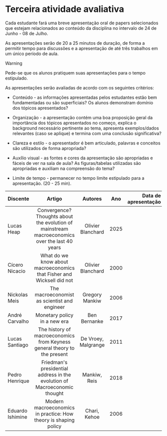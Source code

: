 # Terceira atividade avaliativa

Cada estudante fará uma breve apresentação oral de papers selecionados que estejam relacionados ao conteúdo da disciplina no intervalo de 24 de Junho - 08 de Julho.

As apresentações serão de 20 a 25 minutos de duração, de forma a permitir tempo para discussões e a apresentação de até três trabalhos em um único período de aula.

> [!WARNING]
> Pede-se que os alunos pratiquem suas apresentações para o tempo estipulado.

As apresentações serão avaliadas de acordo com os seguintes critérios:

- Conteúdo - as informações apresentadas pelos estudantes estão bem fundamentadas ou são superficiais? Os alunos demonstram domínio dos tópicos apresentados?

- Organização - a apresentação contém uma boa proposição geral da importância dos tópicos apresentados no começo, explica o background necessário pertinente ao tema, apresenta exemplos/dados relevantes (caso se aplique) e termina com uma conclusão significativa?

- Clareza e estilo - o apresentador é bem articulado, palavras e conceitos são utilizados de forma apropriada?

- Auxílio visual - as fontes e cores da apresentação são apropriadas e fáceis de ver na sala de aula? As figuras/tabelas utilizadas são apropriadas e auxiliam na compreensão do tema? 

- Limite de tempo - permanecer no tempo limite estipulado para a apresentação. (20 - 25 min).


| Discente | Artigo | Autores | Ano | Data de apresentação |
| :--- | :---: | :---: | :---: | ---: |
| Lucas Heap | Convergence? Thoughts about the evolution of mainstream macroeconomics over the last 40 years | Olivier Blanchard | 2025 |  |
| Cícero Nicacio | What do we know about macroeconomics that Fisher and Wicksell did not | Olivier Blanchard | 2000 | |
| Nickolas Meis | The macroeconomist as scientist and engineer | Gregory Mankiw | 2006 | |
| André Carvalho |Monetary policy in a new era | Ben Bernanke | 2017 | |
| Lucas Santiago | The history of macroeconomics from Keyness general theory to the present | De Vroey, Malgrange | 2011 | |
| Pedro Henrique | Friedman's presidential address in the evolution of Macroeconomic thought | Mankiw, Reis | 2018 | |
| Eduardo Ishimine | Modern macroeconomics in practice: How theory is shaping policy | Chari, Kehoe | 2006 | |